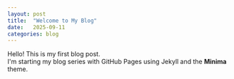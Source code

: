 ```yaml
---
layout: post
title:  "Welcome to My Blog"
date:   2025-09-11
categories: blog
---
```


Hello! This is my first blog post.  
I'm starting my blog series with GitHub Pages using Jekyll and the **Minima** theme.
